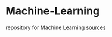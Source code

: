 # Machine-Learning
repository for Machine Learning
[sources](https://services.informatik.hs-mannheim.de/~fischer/lectures/MLE_Files/material.html)
